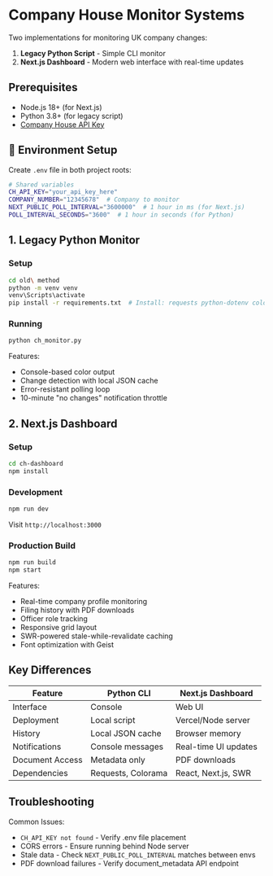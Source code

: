 # Company House Monitor Systems

Two implementations for monitoring UK company changes:

1. **Legacy Python Script** - Simple CLI monitor
2. **Next.js Dashboard** - Modern web interface with real-time updates

## Prerequisites

- Node.js 18+ (for Next.js)
- Python 3.8+ (for legacy script)
- [Company House API Key](https://developer.company-information.service.gov.uk/)

## 🔄 Environment Setup

Create `.env` file in both project roots:

```bash
# Shared variables
CH_API_KEY="your_api_key_here"
COMPANY_NUMBER="12345678"  # Company to monitor
NEXT_PUBLIC_POLL_INTERVAL="3600000"  # 1 hour in ms (for Next.js)
POLL_INTERVAL_SECONDS="3600"  # 1 hour in seconds (for Python)
```

## 1. Legacy Python Monitor

### Setup
```bash
cd old\ method
python -m venv venv
venv\Scripts\activate
pip install -r requirements.txt  # Install: requests python-dotenv colorama
```

### Running
```bash
python ch_monitor.py
```

Features:
- Console-based color output
- Change detection with local JSON cache
- Error-resistant polling loop
- 10-minute "no changes" notification throttle

## 2. Next.js Dashboard

### Setup
```bash
cd ch-dashboard
npm install
```

### Development
```bash
npm run dev
```
Visit `http://localhost:3000`

### Production Build
```bash
npm run build
npm start
```

Features:
- Real-time company profile monitoring
- Filing history with PDF downloads
- Officer role tracking
- Responsive grid layout
- SWR-powered stale-while-revalidate caching
- Font optimization with Geist

## Key Differences

| Feature              | Python CLI               | Next.js Dashboard        |
|----------------------|--------------------------|--------------------------|
| Interface            | Console                  | Web UI                   |
| Deployment           | Local script             | Vercel/Node server       |
| History              | Local JSON cache         | Browser memory           |
| Notifications        | Console messages         | Real-time UI updates     |
| Document Access      | Metadata only            | PDF downloads            |
| Dependencies         | Requests, Colorama       | React, Next.js, SWR      |

## Troubleshooting

Common Issues:
- `CH_API_KEY not found` - Verify .env file placement
- CORS errors - Ensure running behind Node server
- Stale data - Check `NEXT_PUBLIC_POLL_INTERVAL` matches between envs
- PDF download failures - Verify document_metadata API endpoint 